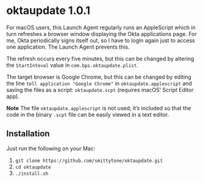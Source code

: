 # oktaupdate 1.0.1 #

For macOS users, this Launch Agent regularly runs an AppleScript which in turn refreshes a browser window displaying the Okta applications page. For me, Okta periodically signs itself out, so I have to login again just to access one application. The Launch Agent prevents this.

The refresh occurs every five minutes, but this can be changed by altering the `StartInteval` value in `com.bps.oktaupdate.plist`.

The target browser is Google Chrome, but this can be changed by editing the line `tell application "Google Chrome"` in `oktaupdate.applescript` and saving the files as a script: `oktaupdate.scpt` (requires macOS’ Script Editor app).

**Note** The file `oktaupdate.applescript` is not used; it’s included so that the code in the binary `.scpt` file can be easily viewed in a text editor.

## Installation ##

Just run the following on your Mac:

1. `git clone https://github.com/smittytone/oktaupdate.git`
2. `cd oktaupdate`
3. `./install.sh`

